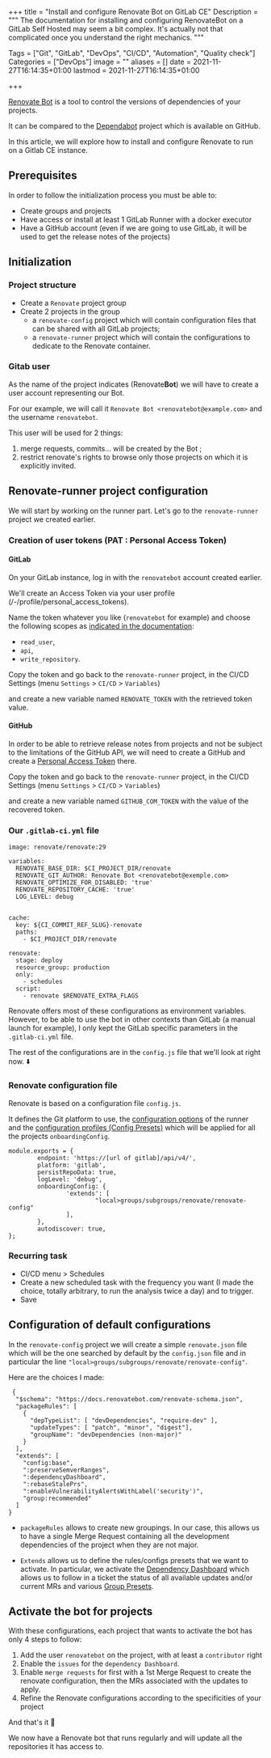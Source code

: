 +++
title = "Install and configure Renovate Bot on GitLab CE"
Description = """
The documentation for installing and configuring RenovateBot on a GitLab Self Hosted may seem a bit complex.
It's actually not that complicated once you understand the right mechanics.
"""

Tags = ["Git", "GitLab", "DevOps", "CI/CD", "Automation", "Quality check"]
Categories = ["DevOps"]
image = ""
aliases = []
date = 2021-11-27T16:14:35+01:00
lastmod = 2021-11-27T16:14:35+01:00

+++

[Renovate Bot](https://renovatebots.com) is a tool to control the versions of dependencies of your projects.

It can be compared to the [Dependabot](https://github.com/dependabot) project which is available on GitHub.

In this article, we will explore how to install and configure Renovate to run on a Gitlab CE instance.

<!--more-->

## Prerequisites

In order to follow the initialization process you must be able to:

* Create groups and projects
* Have access or install at least 1 GitLab Runner with a docker executor
* Have a GitHub account (even if we are going to use GitLab, it will be used to get the release notes of the projects)



## Initialization

### Project structure

* Create a `Renovate` project group
* Create 2 projects in the group
  * a `renovate-config` project which will contain configuration files that can be shared with all GitLab projects;
  * a `renovate-runner` project which will contain the configurations to dedicate to the Renovate container.



### Gitab user

As the name of the project indicates (Renovate**Bot**) we will have to create a user account representing our Bot.

For our example, we will call it `Renovate Bot <renovatebot@example.com>` and the username `renovatebot`.

This user will be used for 2 things: 

1. merge requests, commits... will be created by the Bot ;
2. restrict renovate's rights to browse only those projects on which it is explicitly invited.



## Renovate-runner project configuration

We will start by working on the runner part. Let's go to the `renovate-runner` project we created earlier.



### Creation of user tokens (PAT : Personal Access Token)

#### GitLab

On your GitLab instance, log in with the `renovatebot` account created earlier.

We'll create an Access Token via your user profile (/-/profile/personal_access_tokens).

Name the token whatever you like (`renovatebot` for example) and choose the following scopes as [indicated in the documentation](https://docs.renovatebot.com/getting-started/running/#gitlab):

* `read_user`,
* `api`,
* `write_repository`.



Copy the token and go back to the `renovate-runner` project, in the CI/CD Settings (menu `Settings` > `CI/CD` > `Variables`)

and create a new variable named `RENOVATE_TOKEN` with the retrieved token value.



#### GitHub

In order to be able to retrieve release notes from projects and not be subject to the limitations of the GitHub API, we will need to create a GitHub and create a [Personal Access Token](https://docs.renovatebot.com/getting-started/running/#githubcom-token-for-release-notes) there. 



Copy the token and go back to the `renovate-runner` project, in the CI/CD Settings (menu `Settings` > `CI/CD` > `Variables`)

and create a new variable named `GITHUB_COM_TOKEN` with the value of the recovered token.



### Our `.gitlab-ci.yml` file



```
image: renovate/renovate:29	

variables:
  RENOVATE_BASE_DIR: $CI_PROJECT_DIR/renovate
  RENOVATE_GIT_AUTHOR: Renovate Bot <renovatebot@exemple.com>
  RENOVATE_OPTIMIZE_FOR_DISABLED: 'true'
  RENOVATE_REPOSITORY_CACHE: 'true'
  LOG_LEVEL: debug


cache:
  key: ${CI_COMMIT_REF_SLUG}-renovate
  paths:
    - $CI_PROJECT_DIR/renovate

renovate:
  stage: deploy
  resource_group: production
  only:
    - schedules
  script:
    - renovate $RENOVATE_EXTRA_FLAGS
```

Renovate offers most of these configurations as environment variables.
However, to be able to use the bot in other contexts than GitLab (a manual launch for example), I only kept the GitLab specific parameters in the `.gitlab-ci.yml` file.



The rest of the configurations are in the `config.js` file that we'll look at right now. :arrow_down:



### Renovate configuration file

Renovate is based on a configuration file `config.js`.

It defines the Git platform to use, the [configuration options](https://docs.renovatebot.com/self-hosted-configuration/) of the runner and the [configuration profiles (Config Presets)](https://docs.renovatebot.com/config-presets/) which will be applied for all the projects `onboardingConfig`.



```
module.exports = {
        endpoint: 'https://[url of gitlab]/api/v4/',
        platform: 'gitlab',
        persistRepoData: true,
        logLevel: 'debug',
        onboardingConfig: {
                'extends': [
                        "local>groups/subgroups/renovate/renovate-config"
                ],
        },
        autodiscover: true,
};
```



### Recurring task

* CI/CD menu > Schedules
* Create a new scheduled task with the frequency you want (I made the choice, totally arbitrary, to run the analysis twice a day) and to trigger.
* Save



## Configuration of default configurations

In the `renovate-config` project we will create a simple `renovate.json` file which will be the one searched by default by the `config.json` file and in particular the line `"local>groups/subgroups/renovate/renovate-config"`.



Here are the choices I made: 

```
 {
  "$schema": "https://docs.renovatebot.com/renovate-schema.json",
  "packageRules": [
    {
      "depTypeList": [ "devDependencies", "require-dev" ],
      "updateTypes": [ "patch", "minor", "digest"],
      "groupName": "devDependencies (non-major)"
    }
  ],
  "extends": [
    "config:base",
    ":preserveSemverRanges",
    ":dependencyDashboard",
    ":rebaseStalePrs",
    ":enableVulnerabilityAlertsWithLabel('security')",
    "group:recommended"
  ]
}
```



* `packageRules` allows to create new groupings. In our case, this allows us to have a single Merge Request containing all the development dependencies of the project when they are not major.

* `Extends` allows us to define the rules/configs presets that we want to activate. In particular, we activate the [Dependency Dashboard](https://docs.renovatebot.com/key-concepts/dashboard/) which allows us to follow in a ticket the status of all available updates and/or current MRs and various [Group Presets](https://docs.renovatebot.com/presets-group/).



## Activate the bot for projects

With these configurations, each project that wants to activate the bot has only 4 steps to follow: 

1. Add the user `renovatebot` on the project, with at least a `contributor` right
2. Enable the `issues` for the `dependency Dashboard`.
3. Enable `merge requests` for first with a 1st Merge Request to create the renovate configuration, then the MRs associated with the updates to apply.
4. Refine the Renovate configurations according to the specificities of your project



And that's it :champagne:

We now have a Renovate bot that runs regularly and will update all the repositories it has access to.
